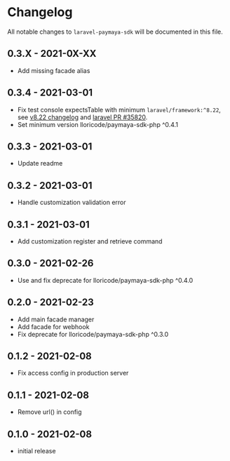 # Changelog

All notable changes to `laravel-paymaya-sdk` will be documented in this file.

## 0.3.X - 2021-0X-XX

- Add missing facade alias

## 0.3.4 - 2021-03-01

- Fix test console expectsTable with minimum `laravel/framework:^8.22`,
  see [v8.22 changelog](https://github.com/laravel/framework/blob/8.x/CHANGELOG-8.x.md#v8220-2021-01-12)
  and [laravel PR #35820](https://github.com/laravel/framework/pull/35820).
- Set minimum version lloricode/paymaya-sdk-php ^0.4.1

## 0.3.3 - 2021-03-01

- Update readme

## 0.3.2 - 2021-03-01

- Handle customization validation error

## 0.3.1 - 2021-03-01

- Add customization register and retrieve command

## 0.3.0 - 2021-02-26

- Use and fix deprecate for lloricode/paymaya-sdk-php ^0.4.0

## 0.2.0 - 2021-02-23

- Add main facade manager
- Add facade for webhook
- Fix deprecate for lloricode/paymaya-sdk-php ^0.3.0

## 0.1.2 - 2021-02-08

- Fix access config in production server

## 0.1.1 - 2021-02-08

- Remove url() in config

## 0.1.0 - 2021-02-08

- initial release
